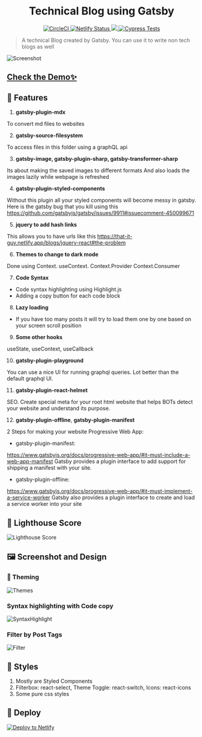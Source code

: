 <h1 align="center">
  Technical Blog using Gatsby
</h1>

<p align="center">
  <a href="https://circleci.com/gh/ayonious/that-it-guy-tech-blog">
    <img alt="CircleCI" src="https://circleci.com/gh/ayonious/that-it-guy-tech-blog.svg?style=svg">
  </a>
  <a href="https://app.netlify.com/sites/that-it-guy/deploys">
    <img alt="Netlify Status" src="https://api.netlify.com/api/v1/badges/e15f1837-6f79-42fe-98f4-59016ed63297/deploy-status">
  </a>
  <a href="https://codecov.io/gh/ayonious/that-it-guy-tech-blog" > 
    <img src="https://codecov.io/gh/ayonious/that-it-guy-tech-blog/branch/master/graph/badge.svg?token=XH2SA0T5J8"/> 
  </a>
  <a href="https://github.com/ayonious/that-it-guy-tech-blog/actions/workflows/cypress.yml">
    <img alt="Cypress Tests" src="https://github.com/ayonious/that-it-guy-tech-blog/actions/workflows/cypress.yml/badge.svg">
  </a>
</p>

> A technical Blog created by Gatsby. You can use it to write non tech blogs as well

![Screenshot](https://cdn.jsdelivr.net/gh/ayonious/that-it-guy-tech-blog@master/DocumentationAssets/front.page.4.png)

## [Check the Demo✨](https://that-it-guy.netlify.app)

## 🎁 Features

1.  **gatsby-plugin-mdx**

To convert md files to websites

2. **gatsby-source-filesystem**

To access files in this folder using a graphQL api

3. **gatsby-image, gatsby-plugin-sharp, gatsby-transformer-sharp**

Its about making the saved images to different formats
And also loads the images lazily while webpage is refreshed

4. **gatsby-plugin-styled-components**

Without this plugin all your styled components will become messy in gatsby.
Here is the gatsby bug that you kill using this
https://github.com/gatsbyjs/gatsby/issues/9911#issuecomment-450099671

5. **jquery to add hash links**

This allows you to have urls like this
https://that-it-guy.netlify.app/blogs/jquery-react#the-problem

6. **Themes to change to dark mode**

Done using Context. useContext. Context.Provider Context.Consumer

7. **Code Syntax**

- Code syntax highlighting using Highlight.js
- Adding a copy button for each code block

8. **Lazy loading**

- If you have too many posts it will try to load them one by one based on your screen scroll position

9. **Some other hooks**

useState, useContext, useCallback

10. **gatsby-plugin-playground**

You can use a nice UI for running graphql queries. Lot better than the default graphql UI.

11. **gatsby-plugin-react-helmet**

SEO. Create special meta for your root html website that helps BOTs detect your website and understand its purpose.

12. **gatsby-plugin-offline**, **gatsby-plugin-manifest**

2 Steps for making your website Progressive Web App:

- gatsby-plugin-manifest:

https://www.gatsbyjs.org/docs/progressive-web-app/#it-must-include-a-web-app-manifest
Gatsby provides a plugin interface to add support for shipping a manifest with your site.

- gatsby-plugin-offline:

https://www.gatsbyjs.org/docs/progressive-web-app/#it-must-implement-a-service-worker
Gatsby also provides a plugin interface to create and load a service worker into your site

## 💯 Lighthouse Score

![Lighthouse Score](DocumentationAssets/lighthouse2.png)

## 🖼 Screenshot and Design

### 🎨 Theming

![Themes](https://cdn.jsdelivr.net/gh/ayonious/that-it-guy-tech-blog@master/DocumentationAssets/themes.1.png)

### Syntax highlighting with Code copy

![SyntaxHighlight](https://cdn.jsdelivr.net/gh/ayonious/that-it-guy-tech-blog@master/DocumentationAssets/syntax.highlighting.png)

### Filter by Post Tags

![Filter](https://cdn.jsdelivr.net/gh/ayonious/that-it-guy-tech-blog@master/DocumentationAssets/filter.1.png)

## 💄 Styles

1. Mostly are Styled Components
2. Filterbox: react-select, Theme Toggle: react-switch, Icons: react-icons
3. Some pure css styles

## 🚀 Deploy

[![Deploy to Netlify](https://www.netlify.com/img/deploy/button.svg)](https://app.netlify.com/start/deploy?repository=https://github.com/ayonious/that-it-guy-tech-blog)

